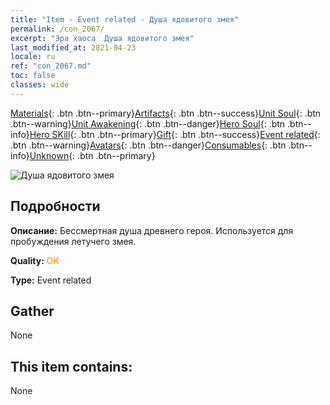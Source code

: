 ```yaml
---
title: "Item - Event related - Душа ядовитого змея"
permalink: /con_2067/
excerpt: "Эра хаоса  Душа ядовитого змея"
last_modified_at: 2021-04-23
locale: ru
ref: "con_2067.md"
toc: false
classes: wide
---
```

 [Materials](/ItemsRU/){: .btn .btn--primary}[Artifacts](/ItemsRU/Artifacts/){: .btn .btn--success}[Unit Soul](/ItemsRU/UnitSoul/){: .btn .btn--warning}[Unit Awakening](/ItemsRU/UnitAwakening/){: .btn .btn--danger}[Hero Soul](/ItemsRU/HeroSoul/){: .btn .btn--info}[Hero SKill](/ItemsRU/HeroSkill/){: .btn .btn--primary}[Gift](/ItemsRU/Gift/){: .btn .btn--success}[Event related](/ItemsRU/Events/){: .btn .btn--warning}[Avatars](/ItemsRU/Avatars/){: .btn .btn--danger}[Consumables](/ItemsRU/Consumables/){: .btn .btn--info}[Unknown](/ItemsRU/Unknown/){: .btn .btn--primary}

 ![Душа ядовитого змея](/images/t/juexing_803.png)

## Подробности
 **Описание:** Бессмертная душа древнего героя. Используется для пробуждения летучего змея.

 **Quality:** <span style="color: #FF8C00">OK</span>

 **Type:** Event related

## Gather

  None

## This item contains:

  None

